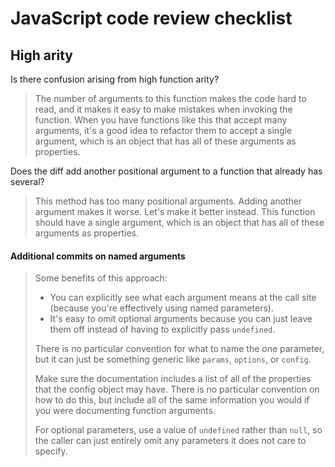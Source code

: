 # JavaScript code review checklist

## High arity

Is there confusion arising from high function arity?

> The number of arguments to this function makes the code hard to read, and it makes
  it easy to make mistakes when invoking the function. When you have functions like
  this that accept many arguments, it's a good idea to refactor them to accept a single
  argument, which is an object that has all of these arguments as properties.

Does the diff add another positional argument to a function that already has several?

> This method has too many positional arguments. Adding another argument makes it worse.
  Let's make it better instead. This function should have a single argument, which is
  an object that has all of these arguments as properties.

#### Additional commits on named arguments

> Some benefits of this approach:
> 
> * You can explicitly see what each argument means at the call site (because you're
>   effectively using named parameters).
> * It's easy to omit optional arguments because you can just leave them off instead
>   of having to explicitly pass `undefined`.
>
> There is no particular convention for what to name the one parameter, but it can just
> be something generic like `params`, `options`, or `config`.
>
> Make sure the documentation includes a list of all of the properties that the config
> object may have. There is no particular convention on how to do this, but include
> all of the same information you would if you were documenting function arguments.
>
> For optional parameters, use a value of `undefined` rather than `null`, so the caller
> can just entirely omit any parameters it does not care to specify.
